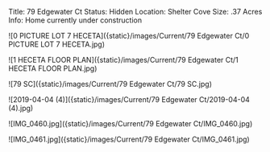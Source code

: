 Title: 79 Edgewater Ct
Status: Hidden
Location: Shelter Cove
Size: .37 Acres
Info: Home currently under construction

![0 PICTURE LOT 7 HECETA]({static}/images/Current/79 Edgewater Ct/0 PICTURE LOT 7 HECETA.jpg)

![1 HECETA FLOOR PLAN]({static}/images/Current/79 Edgewater Ct/1 HECETA FLOOR PLAN.jpg)

![79 SC]({static}/images/Current/79 Edgewater Ct/79 SC.jpg)

![2019-04-04 (4)]({static}/images/Current/79 Edgewater Ct/2019-04-04 (4).jpg)

![IMG_0460.jpg]({static}/images/Current/79 Edgewater Ct/IMG_0460.jpg)

![IMG_0461.jpg]({static}/images/Current/79 Edgewater Ct/IMG_0461.jpg)
